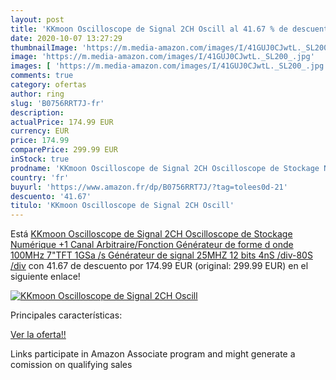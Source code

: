 ```yaml
---
layout: post
title: 'KKmoon Oscilloscope de Signal 2CH Oscill al 41.67 % de descuento'
date: 2020-10-07 13:27:29
thumbnailImage: 'https://m.media-amazon.com/images/I/41GUJ0CJwtL._SL200_.jpg'
image: 'https://m.media-amazon.com/images/I/41GUJ0CJwtL._SL200_.jpg'
images: [ 'https://m.media-amazon.com/images/I/41GUJ0CJwtL._SL200_.jpg' ]
comments: true
category: ofertas
author: ring
slug: 'B0756RRT7J-fr'
description:
actualPrice: 174.99 EUR
currency: EUR
price: 174.99
comparePrice: 299.99 EUR
inStock: true
prodname: 'KKmoon Oscilloscope de Signal 2CH Oscilloscope de Stockage Numérique +1 Canal Arbitraire/Fonction Générateur de forme d onde 100MHz 7"TFT 1GSa /s Générateur de signal 25MHZ 12 bits 4nS /div-80S /div'
country: 'fr'
buyurl: 'https://www.amazon.fr/dp/B0756RRT7J/?tag=tolees0d-21'
descuento: '41.67'
titulo: 'KKmoon Oscilloscope de Signal 2CH Oscill'
---
```


Está [KKmoon Oscilloscope de Signal 2CH Oscilloscope de Stockage Numérique +1 Canal Arbitraire/Fonction Générateur de forme d onde 100MHz 7"TFT 1GSa /s Générateur de signal 25MHZ 12 bits 4nS /div-80S /div](https://www.amazon.fr/dp/B0756RRT7J/?tag=tolees0d-21) con 41.67 de descuento por 174.99 EUR (original: 299.99 EUR) en el siguiente enlace!

[![KKmoon Oscilloscope de Signal 2CH Oscill](https://m.media-amazon.com/images/I/41GUJ0CJwtL._SL200_.jpg)](https://www.amazon.fr/dp/B0756RRT7J/?tag=tolees0d-21)

Principales características:


[Ver la oferta!!](https://www.amazon.fr/dp/B0756RRT7J/?tag=tolees0d-21)

Links participate in Amazon Associate program and might generate a comission on qualifying sales


